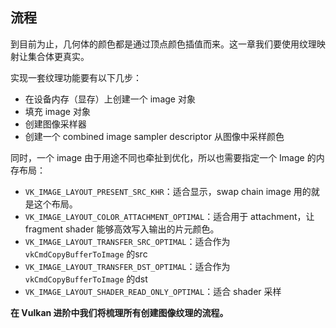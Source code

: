 ## 流程

到目前为止，几何体的颜色都是通过顶点颜色插值而来。这一章我们要使用纹理映射让集合体更真实。

实现一套纹理功能要有以下几步：

* 在设备内存（显存）上创建一个 image 对象
* 填充 image 对象
* 创建图像采样器
* 创建一个 combined image sampler descriptor 从图像中采样颜色

同时，一个 image 由于用途不同也牵扯到优化，所以也需要指定一个 Image 的内存布局：

* `VK_IMAGE_LAYOUT_PRESENT_SRC_KHR`：适合显示，swap chain image 用的就是这个布局。
* `VK_IMAGE_LAYOUT_COLOR_ATTACHMENT_OPTIMAL`：适合用于 attachment，让 fragment shader 能够高效写入输出的片元颜色。
* `VK_IMAGE_LAYOUT_TRANSFER_SRC_OPTIMAL`：适合作为 `vkCmdCopyBufferToImage` 的src
* `VK_IMAGE_LAYOUT_TRANSFER_DST_OPTIMAL`：适合作为 `vkCmdCopyBufferToImage` 的dst
* `VK_IMAGE_LAYOUT_SHADER_READ_ONLY_OPTIMAL`：适合 shader 采样

**在 Vulkan 进阶中我们将梳理所有创建图像纹理的流程。**

